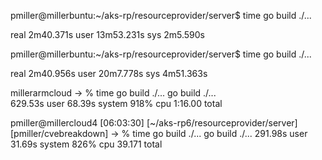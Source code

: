 pmiller@millerbuntu:~/aks-rp/resourceprovider/server$ time go build ./...

real    2m40.371s
user    13m53.231s
sys     2m5.590s



pmiller@millerbuntu:~/aks-rp/resourceprovider/server$ time go build ./...

real    2m40.956s
user    20m7.778s
sys     4m51.363s


millerarmcloud
-> % time go build ./...
go build ./...  
629.53s user 
68.39s system
918% cpu 
1:16.00 total


pmiller@millercloud4 [06:03:30] [~/aks-rp6/resourceprovider/server] [pmiller/cvebreakdown]
-> % time go build ./...
go build ./... 
291.98s user 
31.69s system 
826% cpu 
39.171 total
